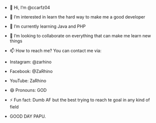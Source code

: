 - 👋 Hi, I’m @ccarfz04
- 👀 I’m interested in learn the hard way to make me a good developer
- 🌱 I’m currently learning Java and PHP
- 💞️ I’m looking to collaborate on everything that can make me learn new things
- 📫 How to reach me? You can contact me via:
- Instagram: @zarhino
- Facebook: @ZaRhino
- YouTube: ZaRhino
- 😄 Pronouns: GOD
- ⚡ Fun fact: Dumb AF but the best trying to reach te goal in any kind of field

- GOOD DAY PAPU.

<!---
ccarfz04/ccarfz04 is a ✨ special ✨ repository because its `README.md` (this file) appears on your GitHub profile.
You can click the Preview link to take a look at your changes.
--->
